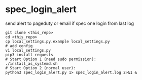 # spec_login_alert
send alert to pageduty or email if spec one login from last log

```shell
git clone <this_repo>
cd <this_repo>
cp local_settings.py.example local_settings.py
# add config
vi local_settings.py
pip3 install requests
# Start Option 1 (need sudo permission):
./install_as_systemd.sh
# Start Option 2 (normal user):
python3 spec_login_alert.py 1> spec_login_alert.log 2>&1 & 
```
